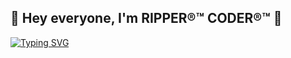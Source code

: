 ## 👋 Hey everyone, I'm RIPPER®™ CODER®™ 👋
<a href="https://git.io/typing-svg"><img src="https://readme-typing-svg.demolab.com?font=Fira+Code&pause=1000&color=00FF8E&width=435&lines=Hi+Iam+Ripper" alt="Typing SVG" /></a>
